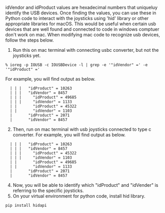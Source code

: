 idVendor and idProduct values are hexadecimal numbers that uniqueluy identify the USB devices. 
Once finding the values, you can use these in Python code to interact with the joysticks using 'hid' library or other appropriate libraries for macOS.
This would be useful when certain usb devices that are well found and connected to code in windows comptuer don't work on mac. 
When modifying mac code to recognize usb devices, follow the steps below. 

1. Run this on mac terminal with connecting usbc converter, but not the joysticks yet. 
```
% ioreg -p IOUSB -c IOUSBDevice -l | grep -e '"idVendor" =' -e '"idProduct" ='
```
For example, you will find output as below. 
```
  | | |   "idProduct" = 10263
  | | |   "idVendor" = 8457
  | | |     "idProduct" = 49685
  | | |     "idVendor" = 1133
  | |       "idProduct" = 45322
  | |       "idVendor" = 1103
  |       "idProduct" = 2071
  |       "idVendor" = 8457
```

2. Then, run on mac terminal with usb joysticks connected to type c converter.
For example, you will find output as below.
```
  | | |   "idProduct" = 10263
  | | |   "idVendor" = 8457
  | | |     "idProduct" = 45322
  | | |     "idVendor" = 1103
  | |       "idProduct" = 49685
  | |       "idVendor" = 1133
  |       "idProduct" = 2071
  |       "idVendor" = 8457
```

4. Now, you will be able to identify which "idProduct" and "idVender" is referring to the specific joysticks.
5. On your virtual environment for python code, install hid library.
```
pip install hidapi

```
